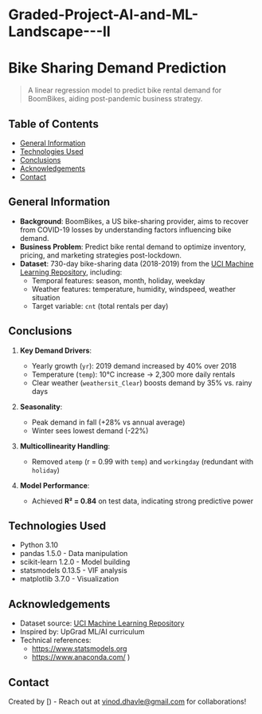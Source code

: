 # Graded-Project-AI-and-ML-Landscape---II
# Bike Sharing Demand Prediction
> A linear regression model to predict bike rental demand for BoomBikes, aiding post-pandemic business strategy.

## Table of Contents
* [General Information](#general-information)
* [Technologies Used](#technologies-used)
* [Conclusions](#conclusions)
* [Acknowledgements](#acknowledgements)
* [Contact](#contact)

## General Information
- **Background**: BoomBikes, a US bike-sharing provider, aims to recover from COVID-19 losses by understanding factors influencing bike demand.
- **Business Problem**: Predict bike rental demand to optimize inventory, pricing, and marketing strategies post-lockdown.
- **Dataset**: 730-day bike-sharing data (2018-2019) from the [UCI Machine Learning Repository](https://archive.ics.uci.edu/ml/datasets/Bike+Sharing+Dataset), including:
  - Temporal features: season, month, holiday, weekday
  - Weather features: temperature, humidity, windspeed, weather situation
  - Target variable: `cnt` (total rentals per day)

## Conclusions
1. **Key Demand Drivers**: 
   - Yearly growth (`yr`): 2019 demand increased by 40% over 2018
   - Temperature (`temp`): 10°C increase → 2,300 more daily rentals
   - Clear weather (`weathersit_Clear`) boosts demand by 35% vs. rainy days

2. **Seasonality**: 
   - Peak demand in fall (+28% vs annual average)
   - Winter sees lowest demand (-22%)

3. **Multicollinearity Handling**:
   - Removed `atemp` (r = 0.99 with `temp`) and `workingday` (redundant with `holiday`)

4. **Model Performance**:
   - Achieved **R² = 0.84** on test data, indicating strong predictive power

## Technologies Used
- Python 3.10
- pandas 1.5.0 - Data manipulation
- scikit-learn 1.2.0 - Model building
- statsmodels 0.13.5 - VIF analysis
- matplotlib 3.7.0 - Visualization

## Acknowledgements
- Dataset source: [UCI Machine Learning Repository](https://archive.ics.uci.edu)
- Inspired by: UpGrad ML/AI curriculum
- Technical references: 
  - https://www.statsmodels.org
  - https://www.anaconda.com/
)
## Contact
Created by [) - Reach out at vinod.dhavle@gmail.com for collaborations!
